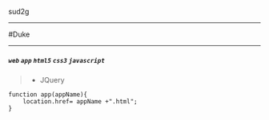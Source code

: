 sud2g
***
#Duke
***
##### `web` `app`   `html5`  `css3`  `javascript` 

> - JQuery
```
function app(appName){
	location.href= appName +".html";
}
```
